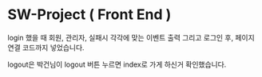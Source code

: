 # SW-Project ( Front End )

login 했을 때
회원, 관리자, 실패시 각각에 맞는 이벤트 출력
그리고 로그인 후, 페이지 연결 코드까지 넣었습니다.

logout은 박건님이 logout 버튼 누르면 index로 가게 하신거 확인했습니다.
